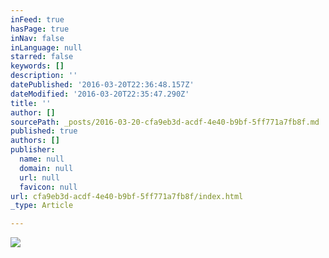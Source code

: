 ```yaml
---
inFeed: true
hasPage: true
inNav: false
inLanguage: null
starred: false
keywords: []
description: ''
datePublished: '2016-03-20T22:36:48.157Z'
dateModified: '2016-03-20T22:35:47.290Z'
title: ''
author: []
sourcePath: _posts/2016-03-20-cfa9eb3d-acdf-4e40-b9bf-5ff771a7fb8f.md
published: true
authors: []
publisher:
  name: null
  domain: null
  url: null
  favicon: null
url: cfa9eb3d-acdf-4e40-b9bf-5ff771a7fb8f/index.html
_type: Article

---
```

![](https://the-grid-user-content.s3-us-west-2.amazonaws.com/880165fe-7ecb-4ac5-b587-3e80b3a0fdbf.jpg)